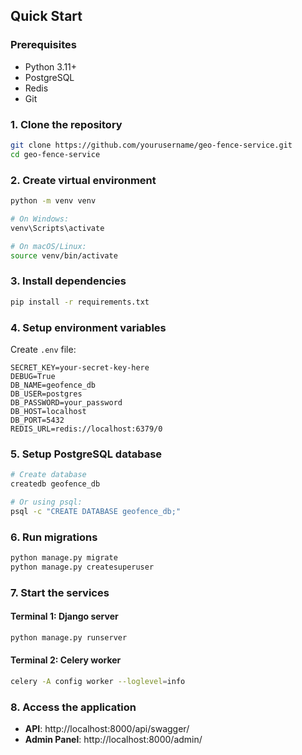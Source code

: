 ## Quick Start

### Prerequisites
- Python 3.11+
- PostgreSQL
- Redis
- Git

### 1. Clone the repository
```bash
git clone https://github.com/yourusername/geo-fence-service.git
cd geo-fence-service
```

### 2. Create virtual environment
```bash
python -m venv venv

# On Windows:
venv\Scripts\activate

# On macOS/Linux:
source venv/bin/activate
```

### 3. Install dependencies
```bash
pip install -r requirements.txt
```

### 4. Setup environment variables
Create `.env` file:
```env
SECRET_KEY=your-secret-key-here
DEBUG=True
DB_NAME=geofence_db
DB_USER=postgres
DB_PASSWORD=your_password
DB_HOST=localhost
DB_PORT=5432
REDIS_URL=redis://localhost:6379/0
```

### 5. Setup PostgreSQL database
```bash
# Create database
createdb geofence_db

# Or using psql:
psql -c "CREATE DATABASE geofence_db;"
```

### 6. Run migrations
```bash
python manage.py migrate
python manage.py createsuperuser
```

### 7. Start the services

#### Terminal 1: Django server
```bash
python manage.py runserver
```

#### Terminal 2: Celery worker
```bash
celery -A config worker --loglevel=info
```

### 8. Access the application
- **API**: http://localhost:8000/api/swagger/
- **Admin Panel**: http://localhost:8000/admin/

